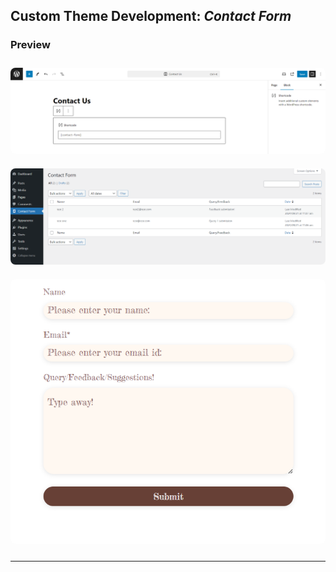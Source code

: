 ## Custom Theme Development: **_Contact Form_**

### Preview

<img src="images/shortcode.png" alt="Reference" style="width: 700px; height: auto;  border-radius: 8px; margin-top: 10px; margin-bottom: 10px;">
<img src="images/backend.png" alt="Reference" style="width: 700px; height: auto;  border-radius: 8px; margin-top: 10px; margin-bottom: 10px;">
<img src="images/contact-form.png" alt="Reference" style="width: 700px; height: auto;  border-radius: 8px; margin-top: 10px; margin-bottom: 10px;">

---
